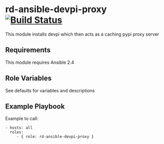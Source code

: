 rd-ansible-devpi-proxy [![Build Status](https://travis-ci.org/jrosser/rd-ansible-devpi-proxy.svg?branch=master)](https://travis-ci.org/jrosser/rd-ansible-devpi-proxy)
=========

This module installs devpi which then acts as a caching pypi proxy server

Requirements
------------

This module requires Ansible 2.4

Role Variables
--------------

See defaults for variables and descriptions


Example Playbook
----------------

Example to call:

    - hosts: all
      roles:
         - { role: rd-ansible-devpi-proxy }
